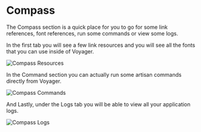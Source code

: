 # Compass

The Compass section is a quick place for you to go for some link references, font references, run some commands or view some logs.

In the first tab you will see a few link resources and you will see all the fonts that you can use inside of Voyager.

![Compass Resources](_images/compass-resources.png "Compass Resources")

In the Command section you can actually run some artisan commands directly from Voyager.

![Compass Commands](_images/compass-commands.png "Compass Commands")

And Lastly, under the Logs tab you will be able to view all your application logs.

![Compass Logs](_images/compass-logs.png "Compass Logs")
